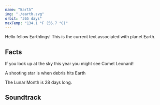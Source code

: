 ```yaml
---
name: "Earth"
img: "./earth.svg"
orbit: "365 days"
maxTemp: "134.1 °F (56.7 °C)"
---
```


Hello fellow Earthlings! This is the current text associated with planet Earth.

## Facts

<Callout variant="comet"> If you look up at the sky this year you might see Comet Leonard! </Callout>

<Callout variant="star"> A shooting star is when debris hits Earth</Callout>

<Callout variant="moon"> The Lunar Month is 28 days long. </Callout>

## Soundtrack 
<Spotify spotifyLink="album/7253n8oKnyOumxC2trgmM8" />